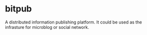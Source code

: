 bitpub
======

A distributed information publishing platform. It could be used as the infrasture for microblog or social network. 
